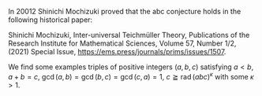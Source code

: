 In 20012 Shinichi Mochizuki proved that the abc conjecture holds in the following historical paper:

Shinichi Mochizuki, Inter-universal Teichmüller Theory, Publications of the Research Institute for Mathematical Sciences, Volume 57, Number 1/2, (2021) Special Issue, https://ems.press/journals/prims/issues/1507.

We find some examples triples of positive integers $(a,b,c)$ satisfying 
$a<b$, $a+b=c$, $\operatorname{gcd}(a,b)=\operatorname{gcd}(b,c)=\operatorname{gcd}(c,a)=1$, $c\geqq\operatorname{rad}(abc)^\kappa$ with some $\kappa>1$.
